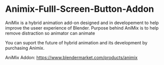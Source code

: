 # Animix-Fulll-Screen-Button-Addon
AniMix is a hybrid animation add-on designed and in developement to help improve the useer experience of Blender.
Purpose behind AniMix is to help remove distraction so animator can animate

You can suport the future of hybrid animation and its development by purchasing Animix. 

AniMix Addon:  https://www.blendermarket.com/products/animix

